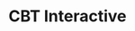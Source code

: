 ---
hackday: "13-london"
title: "CBT Interactive"
summary: "Patients diagnosed with Functional Neuorlogical Disorders often have to wait up to one year for specialist treatment. This app provides education, monitoring and intervention using the CBT model, to promote recovery before admission."
team:
  - "@chris_sym"
  - "@jackbush"
  - "@amypknelson"
  - "@karaleabhishek"
---